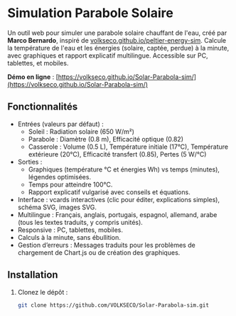 # Simulation Parabole Solaire

Un outil web pour simuler une parabole solaire chauffant de l'eau, créé par **Marco Bernardo**, inspiré de [volkseco.github.io/peltier-energy-sim](https://volkseco.github.io/peltier-energy-sim/). Calcule la température de l'eau et les énergies (solaire, captée, perdue) à la minute, avec graphiques et rapport explicatif multilingue. Accessible sur PC, tablettes, et mobiles.

**Démo en ligne** : [https://volkseco.github.io/Solar-Parabola-sim/](https://volkseco.github.io/Solar-Parabola-sim/)

## Fonctionnalités

- Entrées (valeurs par défaut) :
  - Soleil : Radiation solaire (650 W/m²)
  - Parabole : Diamètre (0.8 m), Efficacité optique (0.82)
  - Casserole : Volume (0.5 L), Température initiale (17°C), Température extérieure (20°C), Efficacité transfert (0.85), Pertes (5 W/°C)
- Sorties :
  - Graphiques (température °C et énergies Wh) vs temps (minutes), légendes optimisées.
  - Temps pour atteindre 100°C.
  - Rapport explicatif vulgarisé avec conseils et équations.
- Interface : vcards interactives (clic pour éditer, explications simples), schéma SVG, images SVG.
- Multilingue : Français, anglais, portugais, espagnol, allemand, arabe (tous les textes traduits, y compris unités).
- Responsive : PC, tablettes, mobiles.
- Calculs à la minute, sans ébullition.
- Gestion d’erreurs : Messages traduits pour les problèmes de chargement de Chart.js ou de création des graphiques.

## Installation

1. Clonez le dépôt :
   ```bash
   git clone https://github.com/VOLKSECO/Solar-Parabola-sim.git
